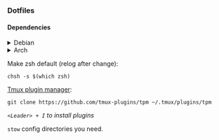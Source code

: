 ### Dotfiles

#### Dependencies

<details>
<summary>Debian</summary>

Add NVIM ppa:
```
sudo add-apt-repository ppa:neovim-ppa/unstable -y
sudo apt update
```

Add Nodejs ppa:
```
curl -fsSL https://deb.nodesource.com/setup_lts.x | sudo -E bash -
```

Install requirements: 
``` 
sudo apt install golang i3 zsh curl tmux fonts-powerline picom rofi alacritty polybar stow git xclip make gcc ripgrep unzip neovim bash bc coreutils gawk jq playerctl autocutsel nodejs -y
```

Install [fonts](https://github.com/powerline/fonts): 
```
git clone https://github.com/powerline/fonts.git --depth=1
./fonts/install.sh
rm -rf fonts
```

if tmux/nvim icons dont show up install nerd fonts, should probably just switch to one of these but i can't be bothered right now
```
sudo apt install wget fontconfig \
&& wget -P ~/.local/share/fonts https://github.com/ryanoasis/nerd-fonts/releases/latest/download/Meslo.zip \
&& cd ~/.local/share/fonts && unzip Meslo.zip && rm *Windows* && rm Meslo.zip && fc-cache -fv
```

Install [oh-my-zsh](https://github.com/ohmyzsh/ohmyzsh):
```
sh -c "$(curl -fsSL https://raw.githubusercontent.com/ohmyzsh/ohmyzsh/master/tools/install.sh)"
```

[Powerlevel10k](https://github.com/romkatv/powerlevel10k):
``` 
git clone --depth=1 https://github.com/romkatv/powerlevel10k.git ${ZSH_CUSTOM:-$HOME/.oh-my-zsh/custom}/themes/powerlevel10k
```

</details>

<details>
    <summary>Arch</summary>


```
pacman -Syu
pacman -S base-devel git golang zsh curl tmux alacritty stow xclip make gcc ripgrep unzip neovim bc gawk jq playerctl nodejs gopls nerd-fonts
```

Install yay
```
git clone https://aur.archlinux.org/yay.git
cd yay
makepkg -si
```

Might want to install oh-my-zsh manually
```
yay -S autocutsel zsh-theme-powerlevel10k-git oh-my-zsh-git
```

</details>

Make zsh default (relog after change):
```
chsh -s $(which zsh)
```

[Tmux plugin manager](https://github.com/tmux-plugins/tpm): 
```
git clone https://github.com/tmux-plugins/tpm ~/.tmux/plugins/tpm
```
*`<Leader> + I` to install plugins*

`stow` config directories you need. 
